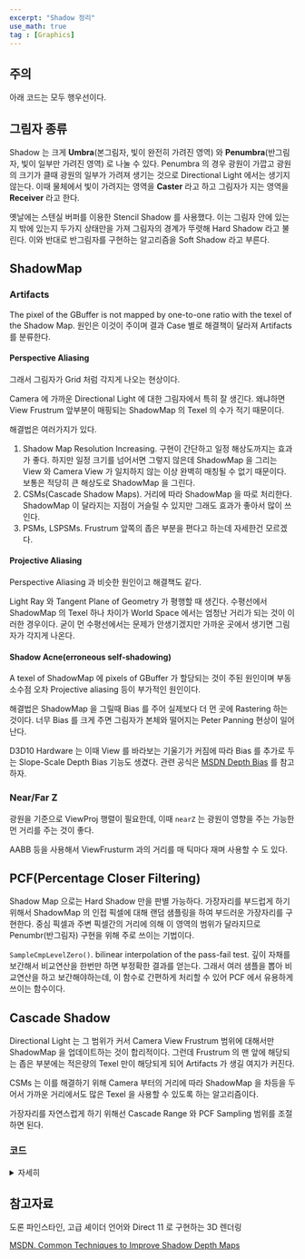 ```yaml
---
excerpt: "Shadow 정리"
use_math: true
tag : [Graphics]
---
```


## 주의

아래 코드는 모두 행우선이다.

## 그림자 종류

Shadow 는 크게  __Umbra__(본그림자, 빛이 완전히 가려진 영역) 와 __Penumbra__(반그림자, 빛이 일부만 가려진 영역) 로 나눌 수 있다. Penumbra 의 경우 광원이 가깝고 광원의 크기가 클때 광원의 일부가 가려져 생기는 것으로 Directional Light 에서는 생기지 않는다. 이때 물체에서 빛이 가려지는 영역을 __Caster__ 라고 하고 그림자가 지는 영역을 __Receiver__ 라고 한다. 

옛날에는 스텐실 버퍼를 이용한 Stencil Shadow 를 사용했다. 이는 그림자 안에 있는지 밖에 있는지 두가지 상태만을 가져 그림자의 경계가 뚜렷해 Hard Shadow 라고 불린다. 이와 반대로 반그림자를 구현하는 알고리즘을 Soft Shadow 라고 부른다.

## ShadowMap

### Artifacts

The pixel of the GBuffer is not mapped by one-to-one ratio with the texel of the Shadow Map. 원인은 이것이 주이며 결과 Case 별로 해결책이 달라져 Artifacts 를 분류한다.

#### Perspective Aliasing

그래서 그림자가 Grid 처럼 각지게 나오는 현상이다. 

Camera 에 가까운 Directional Light 에 대한 그림자에서 특히 잘 생긴다. 왜냐하면 View Frustrum 앞부분이 매핑되는 ShadowMap 의 Texel 의 수가 적기 때문이다.

해결법은 여러가지가 있다.
1. Shadow Map Resolution Increasing. 구현이 간단하고 일정 해상도까지는 효과가 좋다. 하지만 일정 크기를 넘어서면 그렇지 않은데 ShadowMap 을 그리는 View 와 Camera View 가 일치하지 않는 이상 완벽히 매칭될 수 없기 때문이다. 보통은 적당히 큰 해상도로 ShadowMap 을 그린다.
2. CSMs(Cascade Shadow Maps). 거리에 따라 ShadowMap 을 따로 처리한다. ShadowMap 이 달라지는 지점이 거슬릴 수 있지만 그래도 효과가 좋아서 많이 쓰인다.
3. PSMs, LSPSMs. Frustrum 앞쪽의 좁은 부분을 편다고 하는데 자세한건 모르겠다.

#### Projective Aliasing

Perspective Aliasing 과 비슷한 원인이고 해결책도 같다.

Light Ray 와 Tangent Plane of Geometry 가 평행할 때 생긴다. 수평선에서 ShadowMap 의 Texel 하나 차이가 World Space 에서는 엄청난 거리가 되는 것이 이러한 경우이다. 굳이 먼 수평선에서는 문제가 안생기겠지만 가까운 곳에서 생기면 그림자가 각지게 나온다.

#### Shadow Acne(erroneous self-shadowing)

A texel of ShadowMap 에 pixels of GBuffer 가 할당되는 것이 주된 원인이며 부동소수점 오차 Projective aliasing 등이 부가적인 원인이다.

해결법은 ShadowMap 을 그릴때 Bias 를 주어 실제보다 더 먼 곳에 Rastering 하는 것이다. 너무 Bias 를 크게 주면 그림자가 본체와 떨어지는 Peter Panning 현상이 일어난다.

D3D10 Hardware 는 이때 View 를 바라보는 기울기가 커짐에 따라 Bias 를 추가로 두는 Slope-Scale Depth Bias 기능도 생겼다. 관련 공식은 [MSDN Depth Bias](https://learn.microsoft.com/en-us/windows/win32/direct3d11/d3d10-graphics-programming-guide-output-merger-stage-depth-bias) 를 참고하자.


### Near/Far Z 

광원을 기준으로 ViewProj 행렬이 필요한데, 이때 ```nearZ``` 는 광원이 영향을 주는 가능한 먼 거리를 주는 것이 좋다.

AABB 등을 사용해서 ViewFrusturm 과의 거리를 매 틱마다 재며 사용할 수 도 있다.


## PCF(Percentage Closer Filtering)

Shadow Map 으로는 Hard Shadow 만을 판별 가능하다. 가장자리를 부드럽게 하기 위해서 ShadowMap 의 인접 픽셀에 대해 랜덤 샘플링을 하여 부드러운 가장자리를 구현한다. 중심 픽셀과 주변 픽셀간의 거리에 의해 이 영역의 범위가 달라지므로
Penumbr(반그림자) 구현을 위해 주로 쓰이는 기법이다.

```SampleCmpLevelZero()```. bilinear interpolation of the pass-fail test. 깊이 자채를 보간해서 비교연산을 한번만 하면 부정확한 결과를 얻는다. 그래서 여러 샘플을 뽑아 비교연산을 하고 보간해야하는데, 이 함수로 간편하게 처리할 수 있어 PCF 에서 유용하게 쓰이는 함수이다.

## Cascade Shadow

Directional Light 는 그 범위가 커서 Camera View Frustrum 범위에 대해서만 ShadowMap 을 업데이트하는 것이 합리적이다. 그런데 Frustrum 의 맨 앞에 해당되는 좁은 부분에는 적은량의 Texel 만이 해당되게 되어 Artifacts 가 생길 여지가 커진다. 

CSMs 는 이를 해결하기 위해 Camera 부터의 거리에 따라 ShadowMap 을 차등을 두어서 가까운 거리에서도 많은 Texel 을 사용할 수 있도록 하는 알고리즘이다.


가장자리를 자연스럽게 하기 위해선 Cascade Range 와 PCF Sampling 범위를 조절하면 된다.


### 코드

<details markdown="1">

<summary>자세히</summary>

#### ViewProj Main

{% highlight c++ %}

void DirectionalUpdate(UCamera* camera)
{
	// Initialize
	_cascade_offset_x = 1e9;
	_cascade_offset_y = 1e9;
	_cascade_scale = 1e9;

    float cascade_radii[3];
	Matrix view, proj, trans, scale;
	auto [center, radius] = ExtractFrustumSphereBound(camera, _cascade_ranges[0], camera->Get_Far());

    // Calc Base ViewProj
	const Vector3 forward = LightDirection;
	const Vector3 up = Vector3::Cross(forward, { 1,0,0 }); // rotation is not important so choose {1,0,0}
	view.LookAtUpLH(center, center + forward, up);
	if constexpr (USE_REVERSE_Z)
		proj.OrthographicLH(2 * radius, 2 * radius, radius, -radius);
	else
		proj.OrthographicLH(2 * radius, 2 * radius, -radius, radius);
	_viewprojs[0] = proj * view;

    // Total Loop Count is Cascade Shadow Map Array Number
	for (int i = 0; i < cascade_level; i++)
	{
		// sphere 을 써서 rotation 에 의존적이지 않게 함
		auto [cas_center, cas_radius] = FWorldHelpers::ExtractFrustumSphereBound(camera, _cascade_ranges[i], i == cascade_level - 1 ? camera->Get_Far() : _cascade_ranges[i + 1]);
		_cascade_radii[i] = std::fmaxf(cas_radius, _cascade_radii[i]);
	
		// pixel 단위로 업데이트 함으로써 translation 에 의존적이지 않게함
		Vector3 offset = { 0 };
		if (CascadeNeedsUpdate(view, i, cas_center, offset))
			_cascade_centers[i] += view.Transpose() * offset;
	
		// it is relative to frustrum center so multiply with viewproj to make it in viewproj space 			
		auto trans_offset = (_viewprojs[0] * _cascade_centers[i]);
		_cascade_offset_x[i] = -trans_offset.x;
		_cascade_offset_y[i] = -trans_offset.y;
		trans = Matrix::PositionToMatrix({ _cascade_offset_x[i], _cascade_offset_y[i], 0 });
	
		// zoom in
		_cascade_scale[i] = radius / _cascade_radii[i];
		scale = Matrix::ScaleToMatrix({ _cascade_scale[i], _cascade_scale[i] , 1});
	
		// Cascade View Proj
		_viewprojs[i+1] = scale * trans * _viewprojs[0];  // scale 먼저면 trans 도 scale 되어 있어야하니 전체를 곱해야
	}
}

{% endhighlight %}

```_viewprojs[4]``` 에서 ```0``` 인덱스는 View Frustrum 을 포괄하는 __Orthogonal__ Projection Matrix 가 저장된다. 이 Projeciton 에서 Translation 과 Scaling 을 하여 View Frustrum 을 여러 ShadowMap 에 담게 된다. 이때 ```XY``` 좌표면 변경할 뿐이고 ```Z``` 좌표는 변하지 않게 한다는 것에 유의하자. 이를 만족시키려면 Translation 을 먼저하고 그 뒤에 Scaling 을 해야한다. 

```_cascade_ranges[4]``` 은 사전에 정해지는 값이다. ```_cascade_centers[3]``` 는 Cache 를 이유로 저장되는 값이고
```_cascade_radii[3]``` 는 그냥 임시변수이다.

 ```_cascade_offset_x```, ```_cascade_offset_y```, ```_cascade_scale``` 는 Shader 에서 사용되는 값이다.


#### 회전에서의 Artifacts 제거

{% highlight c++ %}

std::pair<Vector3, float> ExtractFrustumSphereBound(UCamera* camera, float nearZ, float farZ)
{
    const auto& view = camera->GetView();
    const auto& proj = camera->GetProj();
    const auto& pos = camera->GetCameraPos();

    std::pair<Vector3, float> result;

    Vector3 axisX = Vector3(view._11(), view._12(), view._13());
    Vector3 axisY = Vector3(view._21(), view._22(), view._23());
    Vector3 axisZ = Vector3(view._31(), view._32(), view._33());

    // The center of the sphere is in the center of the frustum
    result.first = pos + axisZ * (0.5f * (nearZ + farZ));

    // Radius is the distance to one of the frustum far corners
    result.second = (pos + (axisX / proj._11() + axisY / proj._22() + axisZ) * farZ - result.first).Length();

    return result;
}

{% endhighlight %}

위처럼 Frustrum 을 감싸는 Sphere 을 찾는다. 방법을 여러가지가 있겠다. 위 코드는 Frustrum 의 모든 꼭짓점을 지나지는 않겠지만 어느정도 비슷한 결과를 얻을 수 있다. 

위의 Projection Matrix 는 [D3dxMatrixPerspectiveFovLH](https://learn.microsoft.com/en-us/windows/win32/direct3d9/d3dxmatrixperspectivefovlh) 기준이다.

위에서 얻은 ```[Center, Radius]``` 를 기준으로 Projection 을 한다면 카메라 회전의 영향에서 벗어난다.


#### 이동에서의 Artifacts 제거

{% highlight c++ %}

bool CascadeNeedsUpdate(const Matrix& shadow_view, uint cascade_index, const Vector3& new_center, Vector3& out_offset)
{
	const Vector3 old_center_view = shadow_view * _cascade_centers[cascade_index];
	const Vector3 new_center_view = shadow_view * new_center;
	const Vector3 diff_center = new_center_view - old_center_view;

	// Find the pixel size based on the diameters and map pixel size. size / 2radius
	const float pixel_size = (float)shadowMap->GetWidth() / (2.0f * _cascade_radii[cascade_index]);

	float pixel_off_X = diff_center.x * pixel_size;
	float pixel_off_Y = diff_center.y * pixel_size;

	// Check if the center moved at least half a pixel unit
	bool r = abs(pixel_off_X) > 0.5f || abs(pixel_off_Y) > 0.5f;
	if (r)
	{
		// Round to the 
		out_offset.x = floorf(0.5f + pixel_off_X) / pixel_size;
		out_offset.y = floorf(0.5f + pixel_off_Y) / pixel_size;
		out_offset.z = diff_center.z;
        return true;
	}
	
	return false;
}

{% endhighlight %}


카메라가 이동하면 약간의 World Space 의 XY 좌표 차이로 다른 Shadow Map Texel 과 매핑될 수 있다. 이는 그림자의 끝부분에서 울렁거림을 유발시킨다. 

이를 방지하는 방법은 Shadow Map 의 한 Texel 이 World Space 에서 나타내는 길이가 정해져 있음을 이용하면 된다(Orthogonal Projection 을 사용하므로). Shadow Mapping 을 위한 ```Center``` 를 이러한 길이 단위로 움직이면 그림자의 끝부분의 모양이 유지된다


#### Shadowing 

{% highlight c++ %}

Texture2DArray<float> _shadowCascadeMap : register(t9);
float CacadeShadowPCF(float3 pos)
{
    // Transform the world position to shadow space
	float4 posShadowSpace = mul(float4(pos, 1.0), gshadow_viewproj);

	// Transform the shadow space position into each cascade position
	float4 posCascadeSpaceX = (cascade_offset_x + posShadowSpace.xxxx) * cascade_scale;
	float4 posCascadeSpaceY = (cascade_offset_y + posShadowSpace.yyyy) * cascade_scale;
    
	// Check which cascade we are in
	float4 inCascadeX = abs(posCascadeSpaceX) <= 1.0;
	float4 inCascadeY = abs(posCascadeSpaceY) <= 1.0;
	float4 inCascade = inCascadeX * inCascadeY;
    
	// Prepare a mask for the highest quality cascade the position is in
	float4 bestCascadeMask = inCascade;
	bestCascadeMask.yzw = (1.0 - bestCascadeMask.x) * bestCascadeMask.yzw; // mask0 이 true 면 나머지는 0이 됨
	bestCascadeMask.zw = (1.0 - bestCascadeMask.y) * bestCascadeMask.zw;
	bestCascadeMask.w = (1.0 - bestCascadeMask.z) * bestCascadeMask.w;
	float bestCascade = dot(bestCascadeMask, float4(0.0, 1.0, 2.0, 3.0));

	// Pick the position in the selected cascade
	float3 uvd;
	uvd.x = dot(posCascadeSpaceX, bestCascadeMask);
	uvd.y = dot(posCascadeSpaceY, bestCascadeMask);
	uvd.z = posShadowSpace.z;
	uvd.xy = pack_uv(uvd.xy);
    
	// Compute the hardware PCF value
	float shadow = 0;
    [unroll]
	for (int i = 0; i < 8; i++) // poisson sampling
	{
		float comp = _shadowCascadeMap.SampleCmpLevelZero(samp_pcf, float3(uvd.xy + poisson_disk16[i] * 0.002 * uvd.z, bestCascade), uvd.z);
#ifdef REVERSE_Z
		shadow += (1-comp) * 0.125f;
#else
        shadow += comp * 0.125f;
#endif
	}

	// set the shadow to one (fully lit) for positions with no cascade coverage
	shadow = saturate(shadow + 1.0 - any(bestCascadeMask));

	return shadow;
}

{% endhighlight %}

위 코드는 부드러운 가장자리를 위해 PCSS 를 약간 섞었다.

</details>


## 참고자료

도론 파인스타인, 고급 셰이더 언어와 Direct 11 로 구현하는 3D 렌더링

[MSDN. Common Techniques to Improve Shadow Depth Maps](https://learn.microsoft.com/ko-kr/windows/win32/dxtecharts/common-techniques-to-improve-shadow-depth-maps?redirectedfrom=MSDN)